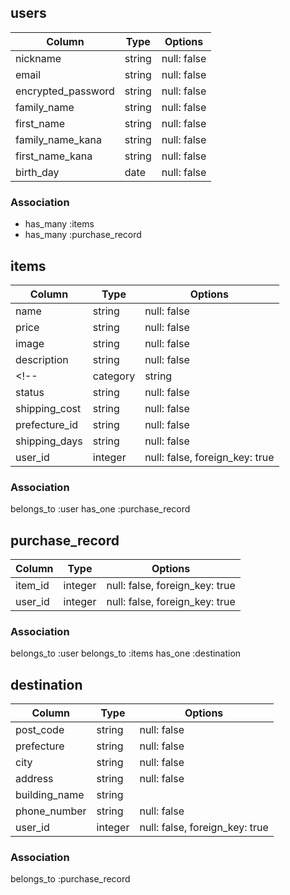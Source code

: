 ## users

| Column             | Type   | Options     |
| ------------------ | ------ | ----------- |
| nickname           | string | null: false |
| email              | string | null: false |
| encrypted_password | string | null: false |
| family_name        | string | null: false |
| first_name         | string | null: false |
| family_name_kana   | string | null: false |
| first_name_kana    | string | null: false |
| birth_day          | date   | null: false |

### Association

* has_many :items
* has_many :purchase_record

## items
<!-- 商品 -->

| Column        | Type    | Options                        |
| ------------- | ------- | ------------------------------ |
| name          | string  | null: false                    |
| price         | string  | null: false                    |
| image         | string  | null: false                    |
| description   | string  | null: false                    |
<!-- | category        | string | null: false | -->
| status   　　　| string  | null: false                    |
| shipping_cost | string  | null: false                    |
| prefecture_id | string  | null: false                    |
| shipping_days | string  | null: false                    |
| user_id       | integer | null: false, foreign_key: true |

### Association
belongs_to :user
has_one :purchase_record

## purchase_record  
<!-- 購入記録 -->

| Column        | Type    | Options                        |
| ------------- | ------- | ------------------------------ |
| item_id       | integer | null: false, foreign_key: true |
| user_id       | integer | null: false, foreign_key: true |

### Association
belongs_to :user
belongs_to :items
has_one :destination

## destination  
<!-- 配送先 -->

| Column        | Type    | Options                        |
| ------------- | ------- | ------------------------------ |
| post_code     | string  | null: false                    |
| prefecture    | string  | null: false                    |
| city          | string  | null: false                    |
| address       | string  | null: false                    |
| building_name | string  |                                |
| phone_number  | string  | null: false                    |
| user_id       | integer | null: false, foreign_key: true |

### Association
belongs_to :purchase_record